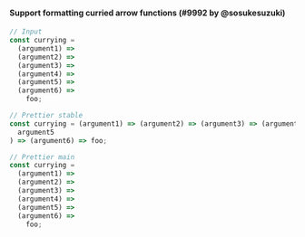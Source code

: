#### Support formatting curried arrow functions (#9992 by @sosukesuzuki)

<!-- prettier-ignore -->
```js
// Input
const currying =
  (argument1) =>
  (argument2) =>
  (argument3) =>
  (argument4) =>
  (argument5) =>
  (argument6) =>
    foo;

// Prettier stable
const currying = (argument1) => (argument2) => (argument3) => (argument4) => (
  argument5
) => (argument6) => foo;

// Prettier main
const currying =
  (argument1) =>
  (argument2) =>
  (argument3) =>
  (argument4) =>
  (argument5) =>
  (argument6) =>
    foo;

```
